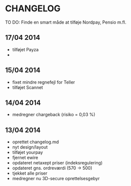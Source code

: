 CHANGELOG
==================

TO DO: Finde en smart måde at tilføje Nordpay, Pensio m.fl.

17/04 2014
-----------------
- tilføjet Payza
- 

15/04 2014
------------------
- fixet mindre regnefejl for Teller
- tilføjet Scannet


14/04 2014
------------------
- medregner chargeback (risiko = 0,03 %)


13/04 2014
------------------
- oprettet changelog.md
- nyt design/layout
- tilføjet yourpay
- fjernet ewire
- opdateret netaxept priser (indeksregulering)
- opdateret gns. ordreværdi (570 -> 500)
- tjekket alle priser
- medregner nu 3D-secure oprettelsesgebyr